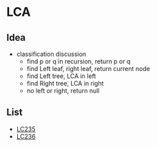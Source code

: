 # LCA
## Idea
- classification discussion
    - find p or q in recursion, return p or q
    - find Left leaf, right leaf, return current node
    - find Left tree, LCA in left
    - find Right tree, LCA in right
    - no left or right, return null
## List
- [LC235](https://leetcode.cn/problems/lowest-common-ancestor-of-a-binary-search-tree/)
- [LC236](https://leetcode.cn/problems/lowest-common-ancestor-of-a-binary-tree/)